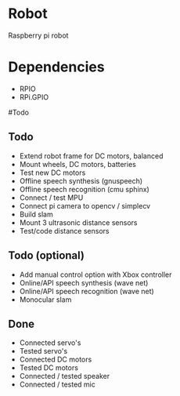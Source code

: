 # Robot
Raspberry pi robot 

# Dependencies
- RPIO
- RPi.GPIO


#Todo
## Todo
- Extend robot frame for DC motors, balanced
- Mount wheels, DC motors, batteries
- Test new DC motors
- Offline speech synthesis (gnuspeech)
- Offline speech recognition (cmu sphinx)
- Connect / test MPU
- Connect pi camera to opencv / simplecv
- Build slam
- Mount 3 ultrasonic distance sensors
- Test/code distance sensors

## Todo (optional)
- Add manual control option with Xbox controller
- Online/API speech synthesis (wave net)
- Online/API speech recognition (wave net)
- Monocular slam 

## Done
- Connected servo's
- Tested servo's
- Connected DC motors
- Tested DC motors
- Connected / tested speaker
- Connected / tested mic



